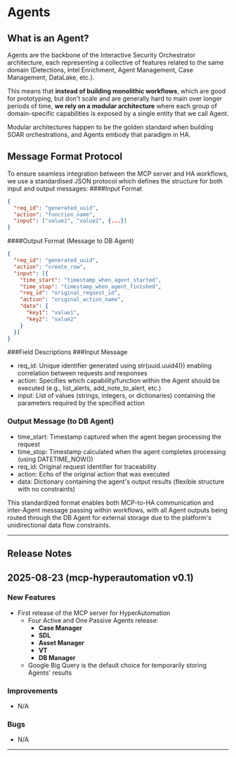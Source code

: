 # Agents

## What is an Agent?

Agents are the backbone of the Interactive Security Orchestrator architecture, each representing a collective of features related to the same domain (Detections, Intel Enrichment, Agent Management, Case Management, DataLake, etc.).

This means that **instead of building monolithic workflows**, which are good  for prototyping, but don't scale and are generally hard to main over longer periods of time, **we rely on a modular architecture** where each group of domain-specific capabilities is exposed by a single entity that we call Agent.

Modular architectures happen to be the golden standard when building SOAR orchestrations, and Agents embody that paradigm in HA.


## Message Format Protocol
To ensure seamless integration between the MCP server and HA workflows, we use a standardised JSON protocol which defines the structure for both input and output messages:
####Input Format
```json
{
  "req_id": "generated_uuid",
  "action": "function_name", 
  "input": ["value1", "value2", {...}]
}
```

####Output Format (Message to DB Agent)
```json
{
  "req_id": "generated_uuid",
  "action": "create_row",
  "input": [{
    "time_start": "timestamp_when_agent_started",
    "time_stop": "timestamp_when_agent_finished", 
    "req_id": "original_request_id",
    "action": "original_action_name",
    "data": {
      "key1": "value1",
      "key2": "value2"
    }
  }]
}
```

###Field Descriptions
###Input Message

- req_id: Unique identifier generated using str(uuid.uuid4()) enabling correlation between requests and responses
- action: Specifies which capability/function within the Agent should be executed (e.g., list_alerts, add_note_to_alert, etc.)
- input: List of values (strings, integers, or dictionaries) containing the parameters required by the specified action

### Output Message (to DB Agent)

- time_start: Timestamp captured when the agent began processing the request
- time_stop: Timestamp calculated when the agent completes processing (using DATETIME_NOW())
- req_id: Original request identifier for traceability
- action: Echo of the original action that was executed
- data: Dictionary containing the agent's output results (flexible structure with no constraints)

This standardized format enables both MCP-to-HA communication and inter-Agent message passing within workflows, with all Agent outputs being routed through the DB Agent for external storage due to the platform's unidirectional data flow constraints.


---
## Release Notes
## 2025-08-23 (mcp-hyperautomation v0.1)

### New Features

- First release of the MCP server for HyperAutomation
  - Four Active and One Passive Agents release:
    - **Case Manager**
    - **SDL**
    - **Asset Manager**
    - **VT**
    - **DB Manager**
  - Google Big Query is the default choice for temporarily storing Agents' results
 
### Improvements
- N/A
### Bugs
- N/A
---
